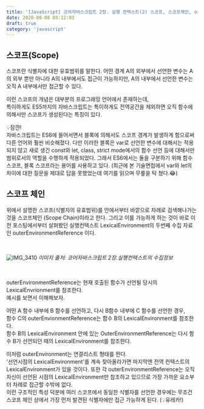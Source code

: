 ```yaml
---
title: '[JavaScript] 코어자바스크립트 2장. 실행 컨텍스트(2) 스코프, 스코프체인, outerEnvironmentReference '
date: 2020-08-08 05:12:03
draft: true
category: 'javascript'
---
```


## 스코프(Scope)

스코프란 식별자에 대한 유효범위를 말한다.
어떤 경계 A의 외부에서 선언한 변수는 A의 외부 뿐만 아니라 A의 내부에서도 접근이 가능하지만,
A의 내부에서 선언한 변수는 오직 A 내부에서만 접근할 수 있다.

이런 스코프의 개념은 대부분의 프로그래밍 언어에서 존재하는데,  
특이하게도 ES5까지의 자바스크립트는 특이하게도 전역공간을 제외하면 오직 함수에 의해서만 스코프가 생성된다는 특징이 있다.

💡잠깐!  
 자바스크립트는 ES6에 들어서면서 블록에 의해서도 스코프 경계가 발생하게 함으로써 다른 언어와 훨씬 비슷해졌다.
다만 이러한 블록은 var로 선언한 변수에 대해서는 적용되지 않고 새로 생긴 const와 let, class, strict mode에서의
함수 선언 등에 대해서만 범위로서의 역할을 수행하게 적용되었다. 그래서 ES6에서는 둘을 구분하기 위해 함수 스코프, 블록 스코프라는 용어를 사용하고 있다.
(최근에 본 기술면접에서 var와 let의 차이에 대한 질문을 제대로 답을 못했었는데 여기를 읽으며 무릎을 탁 쳤다.😂)

## 스코프 체인

위에서 설명한 스코프(식별자의 유효범위)를 안에서부터 바깥으로 차례로 검색해나가는 것을 스코프체인 (Scope Chain)이라고 한다. 그리고 이를 가능하게 하는 것이 바로 이전 포스팅에서부터 살펴봤던 실행컨텍스트 LexicalEnvironment의 두번째 수집 자료인 outerEnvironmentReference 이다.

<br />

![IMG_3410](https://user-images.githubusercontent.com/60246689/89710905-dbeed780-d9c1-11ea-890b-695916526e68.JPG)
_이미지 출처: 코어자바스크립트 2장.실행컨텍스트의 수집정보_

<br />

outerEnvironmentReference는 현재 호출된 함수가 선언될 당시의 LexicalEnvrionment를 참조한다.  
예시를 보면서 이해해보자.

어떤 A 함수 내부에 B 함수를 선언하고, 다시 B함수 내부에 C 함수를 선언한 경우,  
함수 C의 outerEnvionmentReference는 함수 B의 LexicalEnvironment를 참조한다.  
함수 B의 LexicalEnvironment 안에 있는 OuterEnvironmentReference는 다시 함수 B가 선언되던 때의 LexicalEnvironment를 참조한다.

이처럼 outerEnvironment는 연결리스트 형태를 띈다.  
 '선언시점의 LexicalEnvironment'를 계속 찾아올라가면 마지막엔 전역 컨텍스트의 LexicalEnvironment가 있을 것이다. 또한 각 outerEnvironmentReference는 오직 자신이 선언된 시점의 LexicalEnvironment만 참조하고 있으므로 가장 가까운 요소부터 차례로 접근할 수밖에 없다.  
이런 구조적인 특성 덕분에 여러 스코프에서 동일한 식별자를 선언한 경우에는 무조건 스코프 체인 상에서 가장 먼저 발견된 식별자에만 접근 가능하게 된다. (💡유레카!)
